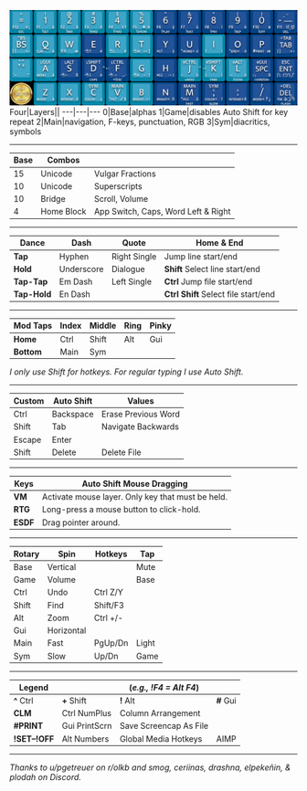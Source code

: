 ![MT3 Dansher.png](https://github.com/WandersFar/Planck/blob/main/MT3%20Dansher.png)
Four|Layers||
---|---|---
0|Base|alphas
1|Game|disables Auto Shift for key repeat
2|Main|navigation, F-keys, punctuation, RGB
3|Sym|diacritics, symbols
___
Base|Combos||
---|---|---
15|Unicode|Vulgar Fractions
10|Unicode|Superscripts
10|Bridge|Scroll, Volume
4|Home Block|App Switch, Caps, Word Left & Right
___
Dance|Dash|Quote|Home & End
---|---|---|---
**Tap**|Hyphen|Right Single|Jump line start/end
**Hold**|Underscore|Dialogue|**Shift** Select line start/end
**Tap-Tap**|Em Dash|Left Single|**Ctrl** Jump file start/end
**Tap-Hold**|En Dash||**Ctrl Shift** Select file start/end
___
Mod Taps|Index|Middle|Ring|Pinky
---|---|---|---|---
**Home**|Ctrl|Shift|Alt|Gui
**Bottom**|Main|Sym

*I only use Shift for hotkeys. For regular typing I use Auto Shift.*
___
Custom|Auto Shift|Values
---|---|---
Ctrl|Backspace|Erase Previous Word
Shift|Tab|Navigate Backwards
Escape|Enter
Shift|Delete|Delete File
___
Keys|Auto Shift Mouse Dragging
---|---
**VM**|Activate mouse layer. Only key that must be held.
**RTG**|Long-press a mouse button to click-hold.
**ESDF**|Drag pointer around.
___
Rotary|Spin|Hotkeys|Tap
---|---|---|---
Base|Vertical||Mute
Game|Volume||Base
Ctrl|Undo|Ctrl Z/Y
Shift|Find|Shift/F3
Alt|Zoom|Ctrl +/-
Gui|Horizontal
Main|Fast|PgUp/Dn|Light
Sym|Slow|Up/Dn|Game
___
Legend||(*e.g., !F4 = Alt F4*)||
---|---|---|---
**^** Ctrl|**+** Shift|**!** Alt|**\#** Gui
**CLM**|Ctrl NumPlus|Column Arrangement
**\#PRINT**|Gui PrintScrn|Save Screencap As File
**!SET–!OFF**|Alt Numbers|Global Media Hotkeys|AIMP
___
*Thanks to u/pgetreuer on r/olkb and smog, ceriinas, drashna, elpekeñin, & plodah on Discord.*
